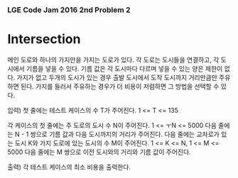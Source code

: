 ### LGE Code Jam 2016 2nd Problem 2

# Intersection

메인 도로와 하나의 가지만을 가지는 도로가 있다. 각 도로는 도시들을 연결하고, 각 도시에서 기름을 넣을 수 있다. 기름 값은 각 도시마다 다르며 넣을 수 있는 양은 제한이 없다.
가지가 없고 두개의 도시가 있는 경우 출발 도시에서 도착 도시까지 거리만큼만 주유하면 된다.
가지를 들러서 주유하는 경우가 더 비용이 저렴하면 그 방법을 선택할 수 있다.

입력)
첫 줄에는 테스트 케이스의 수 T가 주어진다. 1 <= T <= 135

각 케이스의 첫 줄에는 주 도로의 도시 수 N이 주어진다. 1 <= ㅜN <= 5000
다음 줄에는 N - 1 쌍으로 기름 값과 다음 도시까지의 거리가 주어진다.
다음 줄에는 교차로가 있는 도시 K와 가지 도로에 있는 도시의 수 M이 주어진다. 1 <= K <= N, 1 <= M <= 5000
다음 줄에는 M 쌍으로 이전 도시와의 거리와 기름 값이 주어진다.

출력)
각 테스트 케이스의 최소 비용을 출력한다.
